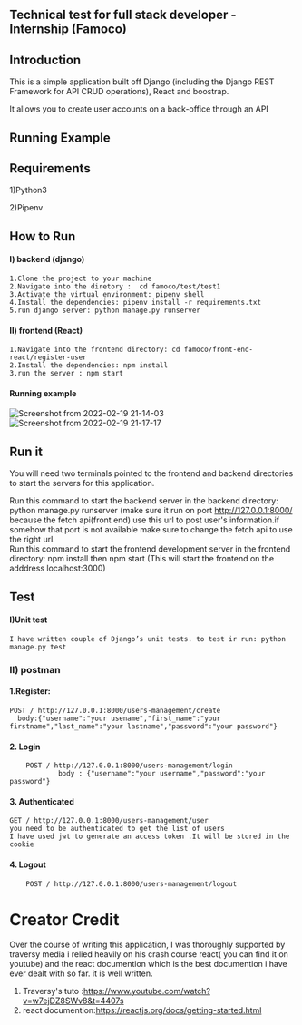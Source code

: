 
## Technical test for full stack developer -  Internship (Famoco)
## Introduction
This is a simple  application built off Django (including the Django REST Framework for API CRUD operations),  React and boostrap.

 It allows you to create user accounts on a back-office through an API
## Running Example

## Requirements
1)Python3

2)Pipenv

## How to Run
#### I) backend (django)
    1.Clone the project to your machine
    2.Navigate into the diretory :  cd famoco/test/test1
    3.Activate the virtual environment: pipenv shell
    4.Install the dependencies: pipenv install -r requirements.txt 
    5.run django server: python manage.py runserver
  
#### II) frontend (React)
    1.Navigate into the frontend directory: cd famoco/front-end-react/register-user
    2.Install the dependencies: npm install
    3.run the server : npm start
  #### Running example 
  ![Screenshot from 2022-02-19 21-14-03](https://user-images.githubusercontent.com/56828148/154817851-a665be46-2c6f-4ff5-97b3-c6f83d214b7f.png) ![Screenshot from 2022-02-19 21-17-17](https://user-images.githubusercontent.com/56828148/154817957-b2229bb9-95ab-49b0-950f-65751c553b43.png)
## Run it
You will need two terminals pointed to the frontend and backend directories to start the servers for this application.

Run this command to start the backend server in the backend directory: python manage.py runserver (make sure it run on port http://127.0.0.1:8000/ because the fetch api(front end) use this url to post user's information.if somehow that port is not available make sure to change the fetch api to use the right url.  
Run this command to start the frontend development server in the frontend directory: npm install then npm start (This will start the frontend on the adddress localhost:3000)
## Test
#### I)Unit test
    I have written couple of Django’s unit tests. to test ir run: python manage.py test 
### II) postman
     
#### 1.Register: 
    POST / http://127.0.0.1:8000/users-management/create
      body:{"username":"your usename","first_name":"your firstname","last_name":"your lastname","password":"your password"}
#### 2. Login
        POST / http://127.0.0.1:8000/users-management/login
                body : {"username":"your username","password":"your password"}
  
#### 3. Authenticated
    GET / http://127.0.0.1:8000/users-management/user
    you need to be authenticated to get the list of users
    I have used jwt to generate an access token .It will be stored in the cookie
#### 4. Logout 
        POST / http://127.0.0.1:8000/users-management/logout
  
# Creator Credit


Over the course of writing this application, I was thoroughly supported by traversy media i relied heavily on his crash course react( you can find it on youtube) and the react documention which is the best documention i have ever dealt with so far. it is well written.

1. Traversy's tuto :https://www.youtube.com/watch?v=w7ejDZ8SWv8&t=4407s
2. react documention:https://reactjs.org/docs/getting-started.html


